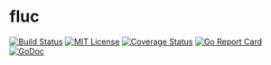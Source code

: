 # fluc 

[![Build Status](https://img.shields.io/travis/pavlunya/fluc.svg)](https://travis-ci.org/pavlunya/fluc)
[![MIT License](https://img.shields.io/badge/license-mit-blue.svg)](https://raw.githubusercontent.com/pavlunya/fluc/master/LICENSE)
[![Coverage Status](https://img.shields.io/coveralls/pavlunya/fluc.svg)](https://coveralls.io/github/pavlunya/fluc)
[![Go Report Card](https://goreportcard.com/badge/github.com/pavlunya/fluc)](https://goreportcard.com/report/github.com/pavlunya/fluc)
[![GoDoc](https://godoc.org/github.com/pavlunya/fluc?status.svg)](https://godoc.org/github.com/pavlunya/fluc)

